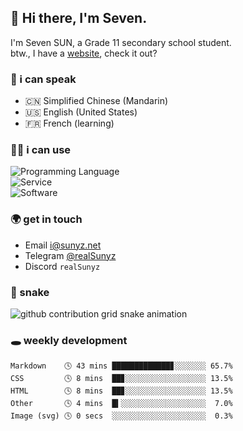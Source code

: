 <!-- DO NOT FORGET TO PULL BEFORE PUSHING -->
## 👋 Hi there, I'm Seven.

I'm Seven SUN, a Grade 11 secondary school student.  
btw., I have a [website](https://sunyz.net), check it out?

### 💬 i can speak

* 🇨🇳 Simplified Chinese (Mandarin)  
* 🇺🇸 English (United States)  
* 🇫🇷 French (learning)

### 👩‍💻 i can use

![Programming Language](https://skillicons.dev/icons?i=cpp,html,python,nodejs,nextjs,tailwind,bash,latex,md)  
![Service](https://skillicons.dev/icons?i=docker,git,nginx,cloudflare,workers,github,linux,vercel,mysql)  
![Software](https://skillicons.dev/icons?i=ai,pr,ps,xd,figma,vim,vscode,pycharm,clion)

### 🌍 get in touch

* Email <i@sunyz.net>
* Telegram [@realSunyz](https://t.me/realSunyz)
* Discord `realSunyz`

### 🐍 snake
<picture>
  <source media="(prefers-color-scheme: dark)" srcset="https://raw.githubusercontent.com/realSunyz/realSunyz/main/snake/snake-dark.svg" />
  <source media="(prefers-color-scheme: light)" srcset="https://raw.githubusercontent.com/realSunyz/realSunyz/main/snake/snake.svg" />
  <img alt="github contribution grid snake animation" src="github-snake.svg" />
</picture>

### 🕳️ weekly development
<!-- waka-box start -->
```text
Markdown    🕓 43 mins █████████████▊░░░░░░░ 65.7%
CSS         🕓 8 mins  ██▊░░░░░░░░░░░░░░░░░░ 13.5%
HTML        🕓 8 mins  ██▊░░░░░░░░░░░░░░░░░░ 13.5%
Other       🕓 4 mins  █▍░░░░░░░░░░░░░░░░░░░  7.0%
Image (svg) 🕓 0 secs  ░░░░░░░░░░░░░░░░░░░░░  0.3%
```
<!-- Powered by https://github.com/realSunyz/waka-box-go . -->
<!-- waka-box end -->